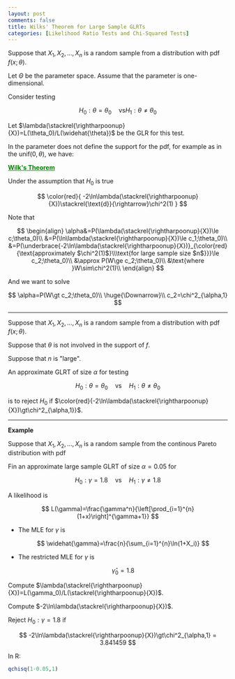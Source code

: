 ```yaml
---
layout: post
comments: false
title: Wilks' Theorem for Large Sample GLRTs
categories: [Likelihood Ratio Tests and Chi-Squared Tests]
---
```


Suppose that $X_1,X_2,\ldots,X_n$ is a random sample from a distribution with pdf $f(x;\theta)$.

Let $\Theta$ be the parameter space. Assume that the parameter is one-dimensional.

Consider testing

$$
  H_0:\theta=\theta_0\quad\text{vs} H_1:\theta\ne\theta_0
$$

Let $\lambda(\stackrel{\rightharpoonup}{X})=L(\theta_0)/L(\widehat{\theta})$ be the GLR for this test.

In the parameter does not define the support for the pdf, for example as in the $\text{unif}(0,\theta)$, we have:

<font color='green'><b><u>Wilk's Theorem</u></b></font>

Under the assumption that $H_0$ is true

$$
  \color{red}{
    -2\ln\lambda(\stackrel{\rightharpoonup}{X})\stackrel{\text{d}}{\rightarrow}\chi^2(1)
  }
$$

Note that

$$
  \begin{align}
    \alpha&=P(\lambda(\stackrel{\rightharpoonup}{X})\le c;\theta_0)\\
    &=P(\ln\lambda(\stackrel{\rightharpoonup}{X})\le c_1;\theta_0)\\
    &=P(\underbrace{-2\ln\lambda(\stackrel{\rightharpoonup}{X})}_{\color{red}{\text{approximately $\chi^2(1)$}\\\text{for large sample size $n$}}}\le c_2;\theta_0)\\
    &\approx P(W\ge c_2;\theta_0)\\
    &\text{where }W\sim\chi^2(1)\\
  \end{align}
$$

And we want to solve

$$
    \alpha=P(W\gt c_2;\theta_0)\\
    \huge{\Downarrow}\\
    c_2=\chi^2_{\alpha,1}
$$

---

Suppose that $X_1,X_2,\ldots,X_n$ is a random sample from a distribution with pdf $f(x;\theta)$.

Suppose that $\theta$ is not involved in the support of $f$.

Suppose that $n$ is "large".

An approximate GLRT of size $\alpha$ for testing

$$
  H_0: \theta=\theta_0\quad\text{vs}\quad H_1:\theta\ne\theta_0
$$

is to reject $H_0$ if $\color{red}{-2\ln\lambda(\stackrel{\rightharpoonup}{X})\gt\chi^2_{\alpha,1}}$.

---

**Example**

Suppose that $X_1,X_2,\ldots,X_n$ is a random sample from the continous Pareto distribution with pdf

Fin an approximate large sample GLRT of size $\alpha=0.05$ for

$$
  H_0:\gamma=1.8\quad\text{vs}\quad H_1:\gamma\ne1.8
$$

A likelihood is

$$
  L(\gamma)=\frac{\gamma^n}{\left[\prod_{i=1}^{n}(1+x)\right]^{\gamma+1}}
$$

* The MLE for $\gamma$ is

  $$
    \widehat{\gamma}=\frac{n}{\sum_{i=1}^{n}\ln(1+X_i)}
  $$

* The restricted MLE for $\gamma$ is

  $$
    \widehat{\gamma}_0=1.8
  $$

Compute $\lambda(\stackrel{\rightharpoonup}{X})=L(\gamma_0)/L(\stackrel{\rightharpoonup}{X})$.

Compute $-2\ln\lambda(\stackrel{\rightharpoonup}{X})$.

Reject $H_0:\gamma=1.8$ if

$$
  -2\ln\lambda(\stackrel{\rightharpoonup}{X})\gt\chi^2_{\alpha,1} = 3.841459
$$

In R:

```R
qchisq(1-0.05,1)
```